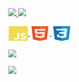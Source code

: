 <div>
   <a href="https://github.com/Simone-94">
   <img height="180em" src="https://github-readme-stats.vercel.app/api?username=Simone-94&show_icons=true&theme=dark&include_all_commits=true&count_private=true"/>
   <img height="180em" src="https://github-readme-stats.vercel.app/api/top-langs/?username=Simone-94&layout=compact&langs_count=6&theme=tokyonight"/>
</div>
    
<div style="display: inline_block"><br>
  <img align="center" alt="Js" height="30" width="40" src="https://raw.githubusercontent.com/devicons/devicon/master/icons/javascript/javascript-plain.svg ">
  <img align="center" alt="HTML" height="30" width="40" src="https://raw.githubusercontent.com/devicons/devicon/master/icons/html5/html5-original.svg ">
  <img align="center" alt="CSS" height="30" width="40" src="https://raw.githubusercontent.com/devicons/devicon/master/icons/css3/css3-original.svg ">
</div>
 
<br>
 
<div>
  <a href="https://instagram.com/simone.souza94" target="_blank"><img src="https://img.shields.io/badge/-Instagram-%23E4405F?style=for-the- badge&logo=instagram&logoColor=white" target="_blank">
  </a>

  <a href="https://www.linkedin.com/in/simoneismael" target="_blank"><img src="https://img.shields.io/badge/-LinkedIn-%230077B5?style= for-the-badge&logo=linkedin&logoColor=white" target="_blank"></a>
</div>
